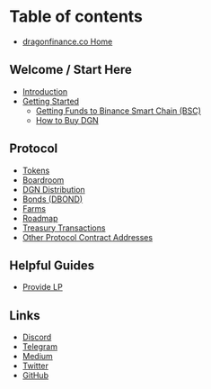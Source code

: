 # Table of contents

* [dragonfinance.co Home](https://dragonfinance.co)

##  Welcome / Start Here

* [Introduction](README.md)
* [Getting Started](welcome-start-here/faq-getting-started/README.md)
  * [Getting Funds to Binance Smart Chain (BSC)](welcome-start-here/faq-getting-started/getting-funds-to-binance-smart-chain-bsc.md)
  * [How to Buy DGN](welcome-start-here/faq-getting-started/how-to-buy-dragon.md)
<!-- * [Strategies](welcome-start-here/strategies.md)
* [Autocompounding Vaults](welcome-start-here/autocompounding-vaults.md) -->

##  Protocol

* [Tokens](protocol/tokens.md)
* [Boardroom](protocol/boardroom.md)
* [DGN Distribution](protocol/dragon-distribution.md)
* [Bonds (DBOND)](protocol/bonds-mechanism.md)
* [Farms](protocol/farms.md)
* [Roadmap](protocol/roadmap.md)
* [Treasury Transactions](protocol/treasury-transactions.md)
* [Other Protocol Contract Addresses](protocol/other-protocol-contract-addresses.md)

##  Helpful Guides

* [Provide LP](helpful-guides/provide-lp.md)

##  Links

* [Discord](https://discord.gg/gtE7hdZu)
* [Telegram](https://t.me/dragonfinance0)
* [Medium](https://bombbshare.medium.com)
* [Twitter](https://twitter.com/dragonfinance0)
* [GitHub](https://github.com/dragonfinance)
<!-- * [StaySafu Audit](https://www.staysafu.org/audit/bombmoney) -->
